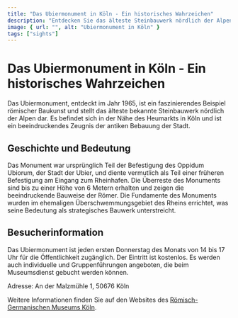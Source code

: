 ```yaml
---
title: "Das Ubiermonument in Köln - Ein historisches Wahrzeichen"
description: "Entdecken Sie das älteste Steinbauwerk nördlich der Alpen und ein bedeutendes archäologisches Denkmal in Köln"
image: { url: "", alt: "Ubiermonument in Köln" }
tags: ["sights"]
---
```


# Das Ubiermonument in Köln - Ein historisches Wahrzeichen

Das Ubiermonument, entdeckt im Jahr 1965, ist ein faszinierendes Beispiel römischer Baukunst und stellt das älteste bekannte Steinbauwerk nördlich der Alpen dar. Es befindet sich in der Nähe des Heumarkts in Köln und ist ein beeindruckendes Zeugnis der antiken Bebauung der Stadt.

## Geschichte und Bedeutung

Das Monument war ursprünglich Teil der Befestigung des Oppidum Ubiorum, der Stadt der Ubier, und diente vermutlich als Teil einer früheren Befestigung am Eingang zum Rheinhafen. Die Überreste des Monuments sind bis zu einer Höhe von 6 Metern erhalten und zeigen die beeindruckende Bauweise der Römer. Die Fundamente des Monuments wurden im ehemaligen Überschwemmungsgebiet des Rheins errichtet, was seine Bedeutung als strategisches Bauwerk unterstreicht.

## Besucherinformation

Das Ubiermonument ist jeden ersten Donnerstag des Monats von 14 bis 17 Uhr für die Öffentlichkeit zugänglich. Der Eintritt ist kostenlos. Es werden auch individuelle und Gruppenführungen angeboten, die beim Museumsdienst gebucht werden können.

Adresse: An der Malzmühle 1, 50676 Köln

Weitere Informationen finden Sie auf den Websites des [Römisch-Germanischen Museums Köln](https://www.roemisch-germanisches-museum.de/THE-UBIER-MONUMENT).
